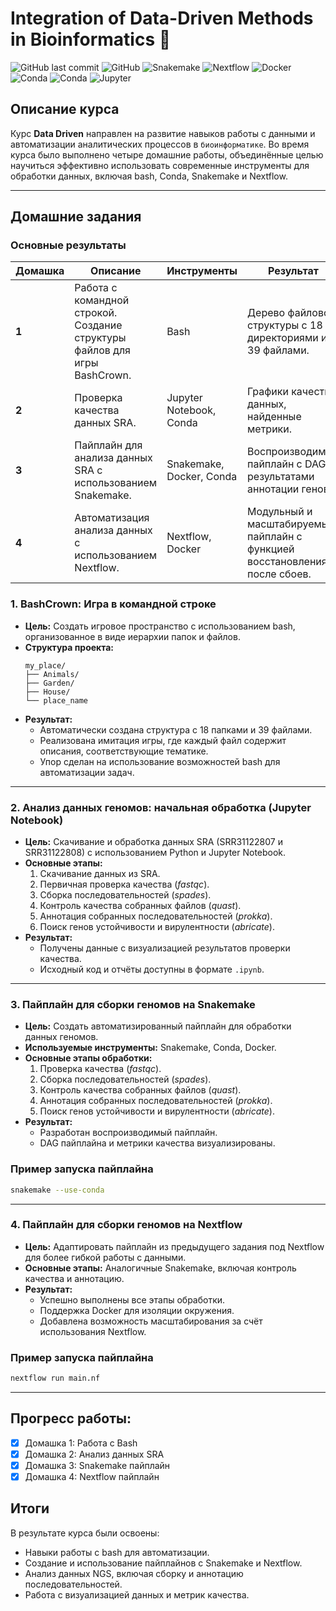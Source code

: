 # Integration of Data-Driven Methods in Bioinformatics 🧬
![GitHub last commit](https://img.shields.io/badge/Last%20commit-November%202024-blue)
![GitHub](https://img.shields.io/badge/License-MIT-green)
![Snakemake](https://img.shields.io/badge/Snakemake-v8.0-blue)
![Nextflow](https://img.shields.io/badge/Nextflow-v24.0-orange)
![Docker](https://img.shields.io/badge/Docker-27.2.0-blue?logo=docker&logoColor=white)
![Conda](https://img.shields.io/badge/Conda-22.9-green?logo=anaconda&logoColor=white)
![Conda](https://img.shields.io/badge/Conda-22.9-green?logo=anaconda&logoColor=white)
![Jupyter](https://img.shields.io/badge/Jupyter-Notebook-orange?logo=jupyter&logoColor=white)


## Описание курса
Курс **Data Driven** направлен на развитие навыков работы с данными и автоматизации аналитических процессов в `биоинформатике`. Во время курса было выполнено четыре домашние работы, объединённые целью научиться эффективно использовать современные инструменты для обработки данных, включая bash, Conda, Snakemake и Nextflow.

---

## Домашние задания
### Основные результаты

| **Домашка**  | **Описание**                                                                                   | **Инструменты**               | **Результат**                                                                                     |
|--------------|-----------------------------------------------------------------------------------------------|-------------------------------|--------------------------------------------------------------------------------------------------|
| **1**        | Работа с командной строкой. Создание структуры файлов для игры BashCrown.                     | Bash                          | Дерево файловой структуры с 18 директориями и 39 файлами.                                        |
| **2**        | Проверка качества данных SRA.                                                                 | Jupyter Notebook, Conda      | Графики качества данных, найденные метрики.                                                     |
| **3**        | Пайплайн для анализа данных SRA с использованием Snakemake.                                    | Snakemake, Docker, Conda      | Воспроизводимый пайплайн с DAG и результатами аннотации генов.                                   |
| **4**        | Автоматизация анализа данных с использованием Nextflow.                                        | Nextflow, Docker              | Модульный и масштабируемый пайплайн с функцией восстановления после сбоев.                      |


### 1. **BashCrown: Игра в командной строке**
- **Цель:** Создать игровое пространство с использованием bash, организованное в виде иерархии папок и файлов.
- **Структура проекта:**
  ```
  my_place/
  ├── Animals/
  ├── Garden/
  ├── House/
  └── place_name
  ```
- **Результат:**
  - Автоматически создана структура с 18 папками и 39 файлами.
  - Реализована имитация игры, где каждый файл содержит описания, соответствующие тематике.
  - Упор сделан на использование возможностей bash для автоматизации задач.

---

### 2. **Анализ данных геномов: начальная обработка (Jupyter Notebook)**  
- **Цель:** Скачивание и обработка данных SRA (SRR31122807 и SRR31122808) с использованием Python и Jupyter Notebook.  
- **Основные этапы:**
  1. Скачивание данных из SRA.  
  2. Первичная проверка качества (*fastqc*).  
  4. Сборка последовательностей (*spades*).  
  5. Контроль качества собранных файлов (*quast*).  
  6. Аннотация собранных последовательностей (*prokka*).  
  7. Поиск генов устойчивости и вирулентности (*abricate*).
- **Результат:** 
  - Получены данные с визуализацией результатов проверки качества.
  - Исходный код и отчёты доступны в формате `.ipynb`.

---

### 3. **Пайплайн для сборки геномов на Snakemake**
- **Цель:** Создать автоматизированный пайплайн для обработки данных геномов.
- **Используемые инструменты:** Snakemake, Conda, Docker.
- **Основные этапы обработки:**
  1. Проверка качества (*fastqc*).
  2. Сборка последовательностей (*spades*).
  3. Контроль качества собранных файлов (*quast*).
  4. Аннотация собранных последовательностей (*prokka*).
  5. Поиск генов устойчивости и вирулентности (*abricate*).
- **Результат:**
  - Разработан воспроизводимый пайплайн.
  - DAG пайплайна и метрики качества визуализированы.

### Пример запуска пайплайна

```bash
snakemake --use-conda
```

---

### 4. **Пайплайн для сборки геномов на Nextflow**
- **Цель:** Адаптировать пайплайн из предыдущего задания под Nextflow для более гибкой работы с данными.
- **Основные этапы:** 
  Аналогичные Snakemake, включая контроль качества и аннотацию.
- **Результат:**
  - Успешно выполнены все этапы обработки.
  - Поддержка Docker для изоляции окружения.
  - Добавлена возможность масштабирования за счёт использования Nextflow.

### Пример запуска пайплайна

```bash
nextflow run main.nf
```

---


## Прогресс работы:
- [x] Домашка 1: Работа с Bash
- [x] Домашка 2: Анализ данных SRA
- [x] Домашка 3: Snakemake пайплайн
- [x] Домашка 4: Nextflow пайплайн

## Итоги
В результате курса были освоены:
- Навыки работы с bash для автоматизации.
- Создание и использование пайплайнов с Snakemake и Nextflow.
- Анализ данных NGS, включая сборку и аннотацию последовательностей.
- Работа с визуализацией данных и метрик качества.
